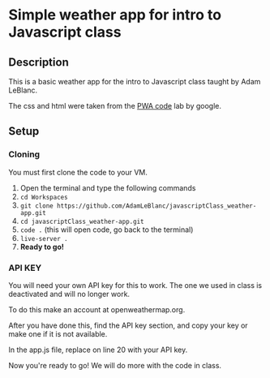 # Simple weather app for intro to Javascript class

## Description

This is a basic weather app for the intro to Javascript class taught by Adam LeBlanc.

The css and html were taken from the [PWA code](https://developers.google.com/web/fundamentals/codelabs/your-first-pwapp/) lab by google.

## Setup

### Cloning

You must first clone the code to your VM.

1. Open the terminal and type the following commands
2. `cd Workspaces`
3. `git clone https://github.com/AdamLeBlanc/javascriptClass_weather-app.git`
4. `cd javascriptClass_weather-app.git`
5. `code .` (this will open code, go back to the terminal)
6. `live-server .`
7. **Ready to go!**

### API KEY

You will need your own API key for this to work. The one we used in class is deactivated and will no longer work.

To do this make an account at openweathermap.org.

After you have done this, find the API key section, and copy your key or make one if it is not available.

In the app.js file, replace <Your API KEY HERE> on line 20 with your API key.

Now you're ready to go! We will do more with the code in class.
